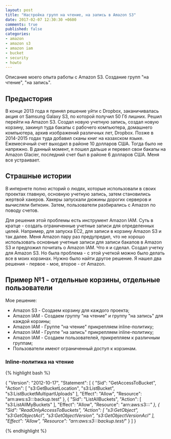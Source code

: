 ```yaml
---
layout: post
title: "Настройка групп на чтение, на запись в Amazon S3"
date: 2017-02-07 12:30:30 +0600
comments: true
published: false
categories: 
- amazon
- amazon s3
- amazon iam
- bucket
- security
- howto
---
```


Описание моего опыта работы с Amazon S3. Создание групп "на чтение", "на запись". <!--more-->

## Предыстория

В конце 2013 года я принял решение уйти с Dropbox, заканичивалась акция от Samsung Galaxy S3, по которой получил 50 Гб лишних. Решил перейти на Amazon S3. Создал новую учетную запись, создал новую корзину, закинул туда бакапы с рабочего компьютера, домашнего компьютера, архив изображений различных лет, Dropbox. Позже в 2014-2015 годах туда добавил сканы книг на казахском языке. Ежемесячный счет выходил в районе 10 долларов США. Тогда было не напряжно. В данный момент, я пошел дальше и перевел свои бакапы на Amazon Glacier, последний счет был в районе 6 долларов США. Меня все устраивает. 

## Страшные истории

В интернете полно историй о людях, которые использовали в своих проектах главную, основную учетную запись, затем становились жертвой хакеров. Хакеры запускали дюжины дорогих серверов и вычисляли биткоин. Затем, пользователи разбирались с Amazon по поводу счетов.

Для решения этой проблемы есть инструмент Amazon IAM. Суть в кратце - создать ограниченные учетные записи для определенных целей. Например, для запуска EC2, для записи в корзину Amazon S3 и так далее. Меня Amazon пару раз предупредил, что не хорошо использовать основные учетные записи для записи бакапов в Amazon S3 и предложил почитать о Amazon IAM. Что я и сделал. Создал учетку для Amazon S3. Но была проблема - с этой учеткой можно было делать все в моих корзинах. Нужно было найти другое решение. Я нашел два решения - первое - мое, второе - от Amazon.

## Пример №1 - отдельные корзины, отдельные пользователи

Мое решение:

- Amazon S3  - Создаем корзину для каждого проекта;
- Amazon IAM - Создаем группу "на чтение" и группу "на запись" для каждой корзины;
- Amazon IAM - Группе "на чтение" прикрепляем inline-политику;
- Amazon IAM - Группе "на запись" прикрепляем inline-политику;
- Amazon IAM - Создаем пользователей, прикрепляем к различным группам;
- Пользователи имеют ограниченный доступ к корзинам.

### Inline-политика на чтение

{% highlight bash %}

{
    "Version": "2012-10-17",
    "Statement": [
        {
            "Sid": "GetAccessToBucket",
            "Action": [
                "s3:GetBucketLocation",
                "s3:ListBucket",
                "s3:ListBucketMultipartUploads"
            ],
            "Effect": "Allow",
            "Resource": "arn:aws:s3:::backup.test"
        },
        {
            "Sid": "ListAllBuckets",
            "Action": [
                "s3:ListAllMyBuckets"
            ],
            "Effect": "Allow",
            "Resource": "arn:aws:s3:::*"
        },
        {
            "Sid": "ReadOnlyAccessToBuckets",
            "Action": [
                "s3:GetObject",
                "s3:GetObjectAcl",
                "s3:GetObjectVersion",
                "s3:GetObjectVersionAcl"
            ],
            "Effect": "Allow",
            "Resource": "arn:aws:s3:::backup.test/*"
        }
    ]
}

{% endhighlight %}